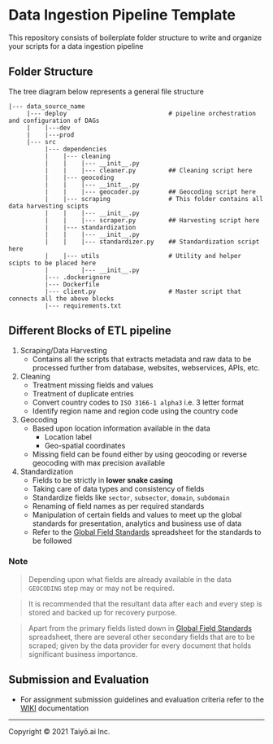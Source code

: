 # Data Ingestion Pipeline Template

This repository consists of boilerplate folder structure to write and organize your scripts for a data ingestion pipeline

## Folder Structure
The tree diagram below represents a general file structure

```
|--- data_source_name                      
     |--- deploy                            # pipeline orchestration and configuration of DAGs
     |    |---dev              
     |    |---prod
     |--- src
          |--- dependencies
          |    |--- cleaning
          |    |    |--- __init__.py
          |    |    |--- cleaner.py         ## Cleaning script here
          |    |--- geocoding
          |    |    |--- __init__.py
          |    |    |--- geocoder.py        ## Geocoding script here
          |    |--- scraping                # This folder contains all data harvesting scipts
          |    |    |--- __init__.py
          |    |    |--- scraper.py         ## Harvesting script here
          |    |--- standardization
          |    |    |--- __init__.py
          |    |    |--- standardizer.py    ## Standardization script here
          |    |--- utils                   # Utility and helper scipts to be placed here
          |         |--- __init__.py
          |--- .dockerignore
          |--- Dockerfile
          |--- client.py                    # Master script that connects all the above blocks
          |--- requirements.txt
```

## Different Blocks of ETL pipeline
1. Scraping/Data Harvesting
    - Contains all the scripts that extracts metadata and raw data to be processed further from database, websites, webservices, APIs, etc.
2. Cleaning
    - Treatment missing fields and values
    - Treatment of duplicate entries
    - Convert country codes to `ISO 3166-1 alpha3` i.e. 3 letter format
    - Identify region name and region code using the country code
3. Geocoding
    - Based upon location information available in the data
        - Location label
        - Geo-spatial coordinates
    - Missing field can be found either by using geocoding or reverse geocoding with max precision available
4. Standardization
    - Fields to be strictly in **lower snake casing**
    - Taking care of data types and consistency of fields
    - Standardize fields like `sector`, `subsector`, `domain`, `subdomain`
    - Renaming of field names as per required standards
    - Manipulation of certain fields and values to meet up the global standards for presentation, analytics and business use of data
    - Refer to the [Global Field Standards](https://docs.google.com/spreadsheets/d/1Zyn0qLI1JdZD-3EQdvpi7twzUUy3vExg80SL3CK6sWI/edit#gid=0) spreadsheet for the standards to be followed

### Note
> Depending upon what fields are already available in the data `GEOCODING` step may or may not be required.

> It is recommended that the resultant data after each and every step is stored and backed up for recovery purpose.

> Apart from the primary fields listed down in [Global Field Standards](https://docs.google.com/spreadsheets/d/1Zyn0qLI1JdZD-3EQdvpi7twzUUy3vExg80SL3CK6sWI/edit#gid=0) spreadsheet, there are several other secondary fields that are to be scraped; given by the data provider for every document that holds significant business importance.

## Submission and Evaluation
- For assignment submission guidelines and evaluation criteria refer to the [WIKI](https://github.com/Taiyo-ai/ts-mesh-pipeline/wiki) documentation

---
Copyright © 2021 Taiyō.ai Inc.
